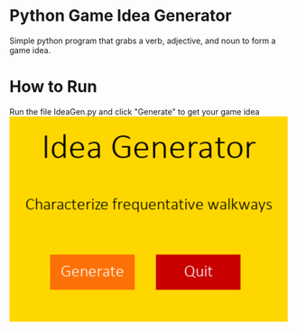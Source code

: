 # Python Game Idea Generator
Simple python program that grabs a verb, adjective, and noun to form a game idea.

# How to Run
Run the file IdeaGen.py and click "Generate" to get your game idea
![alt text](https://github.com/KHodow677/IdeaGenerator/blob/main/Screenshots/IdeaGenerator.PNG?raw=true)
